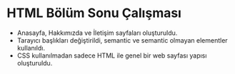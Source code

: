 # HTML Bölüm Sonu Çalışması

* Anasayfa, Hakkımızda ve İletişim sayfaları oluşturuldu.
* Tarayıcı başlıkları değiştirildi, semantic ve semantic olmayan elementler kullanıldı.
* CSS kullanılmadan sadece HTML ile genel bir web sayfası yapısı oluşturuldu.
